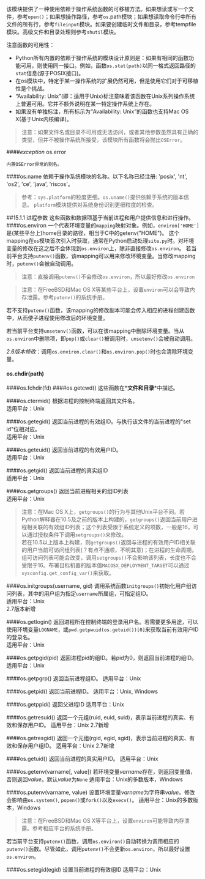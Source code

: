 该模块提供了一种使用依赖于操作系统函数的可移植方法。如果想读或写一个文件，参考<code>open()</code>；如果想操作路径，参考<code>os</code>.path模块；如果想读取命令行中所有文件的所有行，参考<code>fileinput</code>模块。如果要创建临时文件和目录，参考tempfile模块。高级文件和目录处理则参考<code>shutil</code>模块。
 

注意函数的可用性：
* Python所有内置的依赖于操作系统的模块设计原则是：如果有相同的函数功能可用，则使用同一接口。例如，函数<code>os.stat(path)</code>以同一格式返回路径的<code>stat</code>信息(源于POSIX接口)。
* 在os模块中，特定于某一操作系统的扩展仍然可用，但是使用它们对于可移植性是个挑战。
* “Availability: Unix”(即：适用于Unix)标注意味着该函数在Unix系列操作系统上普遍可用。它并不额外说明在某一特定操作系统上存在。
* 如果没有单独标注，所有标示为“Availability: Unix”的函数也支持Mac OS X(基于Unix内核编译)。

> 注意：如果文件名或目录不可用或无法访问，或者其他参数虽然具有正确的类型，但并不被操作系统所接受，该模块所有函数将会抛出<code>OSError</code>。

####*exception* os.error

    内置OSError异常的别名。

####os.name
    依赖于操作系统模块的名称。以下名称已经注册: 'posix', 'nt', 'os2', 'ce', 'java', 'riscos'。 

> 参考：<code>sys.platform</code>的粒度更细。<code>os.uname()</code>提供依赖于系统的版本信息。
<code>platform</code>模块提供对系统身份识别更细粒度的检查。

##15.1.1 进程参数
这些函数和数据项基于当前进程和用户提供信息和进行操作。
####os.environ
一个代表环境变量的<code>mapping</code>映射对象。例如，<code>environ['HOME']</code>是(某些平台上)home目录的路径，相当于C中的getenv("HOME")。
这个mapping在<code>os</code>模块首次引入时获取，通常在Python启动处理<code>site.py</code>时。对环境变量的修改在这之后不会体现到<code>os.environ</code>上，除非直接修改<code>os.environ</code>。
若当前平台支持<code>putenv()</code>函数，该mapping可以用来修改环境变量。当修改mapping时，<code>putenv()</code>会被自动调用。

> 注意：直接调用<code>putenv()</code>不会修改<code>os.environ</code>，所以最好修改<code>os.environ</code>

> 注意：在FreeBSD和Mac OS X等某些平台上，设置<code>environ</code>可以会导致内存泄露。参考<code>putenv()</code>的系统手册。

若不支持<code>putenv()</code>函数，该mapping的修改副本可能会传入相应的进程创建函数中，从而使子进程使用修改后的环境变量。

若当前平台支持<code>unsetenv()</code>函数，可以在该mapping中删除环境变量。当从<code>os.environ</code>中删除项，即<code>pop()</code>或<code>clear()</code>被调用时，<code>unsetenv()</code>会被自动调用。

*2.6版本修改*：调用<code>os.environ.clear()</code>和<code>os.environ.pop()</code>时也会清除环境变量。

#### os.chdir(path)
####os.fchdir(fd)
####os.getcwd()
这些函数在*__文件和目录__*中描述。

####os.ctermid()
根据进程的控制终端返回其文件名。  
适用平台：Unix

####os.getegid()
返回当前进程的有效组ID。与执行该文件的当前进程的"set id"位相对应。  
适用平台：Unix

####os.geteuid()
返回当前进程的有效用户ID。  
适用平台：Unix

####os.getgid()
返回当前进程的真实组ID  
适用平台：Unix

####os.getgroups()
返回当前进程相关的组ID列表  
适用平台：Unix

> 注意：在Mac OS X上，<code>getgroups()</code>的行为与其他Unix平台不同。若Python解释器在10.5及之前的版本上构建的，<code>getgroups()</code>返回当前用户进程相关联的有效组ID列表；这个列表受限于系统定义的项数，一般是16，可以通过授权条件下调用<code>setgroups()</code>来修改。  
若在10.5以上版本上构建，则<code>getgroups()</code>返回与进程的有效用户ID相关联的用户当前可访问组列表(？有点不通顺，不明其意)；在进程的生命周期，组可访问列表可能会改变，调用<code>setgroups()</code>不会影响该列表，长度也不会受限于16。布署目标机器的版本值<code>MACOSX_DEPLOYMENT_TARGET</code>可以通过<code>sysconfig.get_config_var()</code>来获取。

####os.initgroups(username, gid)
调用系统函数<code>initgroups()</code>初始化用户组访问列表，其中的用户组为指定<code>username</code>所属组，可指定组ID。  
适用平台：Unix  
2.7版本新增

####os.getlogin()
返回进程所在控制终端的登录用户名。若需要更多用途，可以使用环境变量<code>LOGNAME</code>，或<code>pwd.getpwuid(os.getuid())[0]</code>来获取当前有效用户ID的登录名。  
适用平台：Unix

####os.getpgid(pid)
返回进程pid的组ID。若pid为0，则返回当前进程的组ID。
适用平台：Unix

####os.getpgrp() 
返回当前进程组ID。
适用平台：Unix

####os.getpid()
返回当前进程ID。
适用平台：Unix, Windows

####os.getppid()
返回父进程ID
适用平台：Unix

####os.getresuid()
返回一个元组(ruid, euid, suid)，表示当前进程的真实、有效和保存用户ID。
适用平台：Unix
2.7新增

####os.getresgid()
返回一个元组(rgid, egid, sgid)，表示当前进程的真实、有效和保存用户组ID。
适用平台：Unix
2.7新增

####os.getuid()
返回当前进程的真实用户ID。
适用平台：Unix

####os.getenv(varname[, value])
若环境变量*varname*存在，则返回变量值，否则返回*value*。默认*value*为<code>None</code>
适用平台：Unix的多数版本，Windows

####os.putenv(varname, value)
设置环境变量*varname*为字符串*value*。修改会影响由<code>os.system()</code>, <code>popen()</code>或<code>fork()</code>以及<code>execv()</code>。
适用平台：Unix的多数版本，Windows
> 注意：在FreeBSD和Mac OS X等平台上，设置<code>environ</code>可能导致内存泄露。参考相应平台的系统手册。

若当前平台支持<code>putenv()</code>函数，调用<code>os.environ()</code>自动转换为调用相应的<code>putenv()</code>函数。尽管如此，调用<code>putenv()</code>不会更新<code>os.environ</code>，所以最好设置<code>os.environ</code>。

####os.setegid(egid)
设置当前进程的有效组ID
适用平台：Unix


 